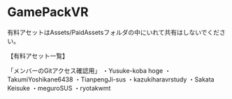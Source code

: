 # GamePackVR


有料アセットはAssets/PaidAssetsフォルダの中にいれて共有はしないでください。

【有料アセット一覧】

「メンバーのGitアクセス確認用」
・Yusuke-koba hoge
・TakumiYoshikane6438
・TianpengJi-sus
・kazukiharavrstudy
・Sakata Keisuke
・meguroSUS
・ryotakwmt
